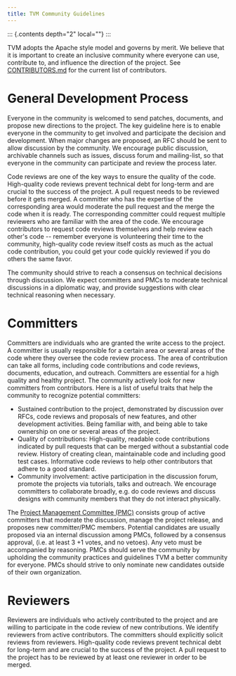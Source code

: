 ```yaml
---
title: TVM Community Guidelines
---
```


::: {.contents depth="2" local=""}
:::

TVM adopts the Apache style model and governs by merit. We believe that
it is important to create an inclusive community where everyone can use,
contribute to, and influence the direction of the project. See
[CONTRIBUTORS.md](https://github.com/apache/tvm/blob/main/CONTRIBUTORS.md)
for the current list of contributors.

# General Development Process

Everyone in the community is welcomed to send patches, documents, and
propose new directions to the project. The key guideline here is to
enable everyone in the community to get involved and participate the
decision and development. When major changes are proposed, an RFC should
be sent to allow discussion by the community. We encourage public
discussion, archivable channels such as issues, discuss forum and
mailing-list, so that everyone in the community can participate and
review the process later.

Code reviews are one of the key ways to ensure the quality of the code.
High-quality code reviews prevent technical debt for long-term and are
crucial to the success of the project. A pull request needs to be
reviewed before it gets merged. A committer who has the expertise of the
corresponding area would moderate the pull request and the merge the
code when it is ready. The corresponding committer could request
multiple reviewers who are familiar with the area of the code. We
encourage contributors to request code reviews themselves and help
review each other\'s code \-- remember everyone is volunteering their
time to the community, high-quality code review itself costs as much as
the actual code contribution, you could get your code quickly reviewed
if you do others the same favor.

The community should strive to reach a consensus on technical decisions
through discussion. We expect committers and PMCs to moderate technical
discussions in a diplomatic way, and provide suggestions with clear
technical reasoning when necessary.

# Committers

Committers are individuals who are granted the write access to the
project. A committer is usually responsible for a certain area or
several areas of the code where they oversee the code review process.
The area of contribution can take all forms, including code
contributions and code reviews, documents, education, and outreach.
Committers are essential for a high quality and healthy project. The
community actively look for new committers from contributors. Here is a
list of useful traits that help the community to recognize potential
committers:

-   Sustained contribution to the project, demonstrated by discussion
    over RFCs, code reviews and proposals of new features, and other
    development activities. Being familiar with, and being able to take
    ownership on one or several areas of the project.
-   Quality of contributions: High-quality, readable code contributions
    indicated by pull requests that can be merged without a substantial
    code review. History of creating clean, maintainable code and
    including good test cases. Informative code reviews to help other
    contributors that adhere to a good standard.
-   Community involvement: active participation in the discussion forum,
    promote the projects via tutorials, talks and outreach. We encourage
    committers to collaborate broadly, e.g. do code reviews and discuss
    designs with community members that they do not interact physically.

The [Project Management Committee
(PMC)](https://projects.apache.org/committee.html?tvm) consists group of
active committers that moderate the discussion, manage the project
release, and proposes new committer/PMC members. Potential candidates
are usually proposed via an internal discussion among PMCs, followed by
a consensus approval, (i.e. at least 3 +1 votes, and no vetoes). Any
veto must be accompanied by reasoning. PMCs should serve the community
by upholding the community practices and guidelines TVM a better
community for everyone. PMCs should strive to only nominate new
candidates outside of their own organization.

# Reviewers

Reviewers are individuals who actively contributed to the project and
are willing to participate in the code review of new contributions. We
identify reviewers from active contributors. The committers should
explicitly solicit reviews from reviewers. High-quality code reviews
prevent technical debt for long-term and are crucial to the success of
the project. A pull request to the project has to be reviewed by at
least one reviewer in order to be merged.
